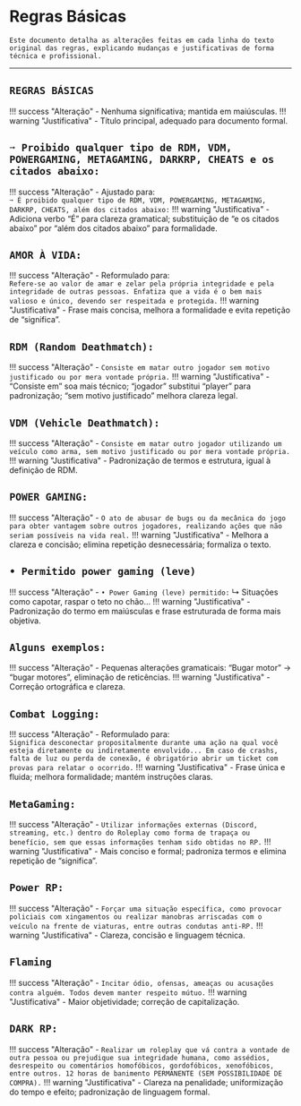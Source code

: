 # Regras Básicas

```{note}
Este documento detalha as alterações feitas em cada linha do texto original das regras, explicando mudanças e justificativas de forma técnica e profissional.
```

---

## `REGRAS BÁSICAS`

!!! success "Alteração"
    - Nenhuma significativa; mantida em maiúsculas.
!!! warning "Justificativa"
    - Título principal, adequado para documento formal.

## `➙ Proibido qualquer tipo de RDM, VDM, POWERGAMING, METAGAMING, DARKRP, CHEATS e os citados abaixo:`

!!! success "Alteração"
    - Ajustado para:  
        `➙ É proibido qualquer tipo de RDM, VDM, POWERGAMING, METAGAMING, DARKRP, CHEATS, além dos citados abaixo:`
!!! warning "Justificativa"
    - Adiciona verbo “É” para clareza gramatical; substituição de “e os citados abaixo” por “além dos citados abaixo” para formalidade.

## `AMOR À VIDA:`

!!! success "Alteração"
    - Reformulado para:  
        `Refere-se ao valor de amar e zelar pela própria integridade e pela integridade de outras pessoas. Enfatiza que a vida é o bem mais valioso e único, devendo ser respeitada e protegida.`
!!! warning "Justificativa"
    - Frase mais concisa, melhora a formalidade e evita repetição de “significa”.

## `RDM (Random Deathmatch):`

!!! success "Alteração"
    - `Consiste em matar outro jogador sem motivo justificado ou por mera vontade própria.`
!!! warning "Justificativa"
    - “Consiste em” soa mais técnico; “jogador” substitui “player” para padronização; “sem motivo justificado” melhora clareza legal.

## `VDM (Vehicle Deathmatch):`

!!! success "Alteração"
    - `Consiste em matar outro jogador utilizando um veículo como arma, sem motivo justificado ou por mera vontade própria.`
!!! warning "Justificativa"
    - Padronização de termos e estrutura, igual à definição de RDM.

## `POWER GAMING:`

!!! success "Alteração"
    - `O ato de abusar de bugs ou da mecânica do jogo para obter vantagem sobre outros jogadores, realizando ações que não seriam possíveis na vida real.`
!!! warning "Justificativa"
    - Melhora a clareza e concisão; elimina repetição desnecessária; formaliza o texto.

## `• Permitido power gaming (leve)`

!!! success "Alteração"
    - `• Power Gaming (leve) permitido:` ↳ Situações como capotar, raspar o teto no chão...
!!! warning "Justificativa"
    - Padronização do termo em maiúsculas e frase estruturada de forma mais objetiva.

## `Alguns exemplos:`

!!! success "Alteração"
    - Pequenas alterações gramaticais: “Bugar motor” → “bugar motores”, eliminação de reticências.
!!! warning "Justificativa"
    - Correção ortográfica e clareza.

## `Combat Logging:`

!!! success "Alteração"
    - Reformulado para:  
        `Significa desconectar propositalmente durante uma ação na qual você esteja diretamente ou indiretamente envolvido... Em caso de crashs, falta de luz ou perda de conexão, é obrigatório abrir um ticket com provas para relatar o ocorrido.`
!!! warning "Justificativa"
    - Frase única e fluida; melhora formalidade; mantém instruções claras.

## `MetaGaming:`

!!! success "Alteração"
    - `Utilizar informações externas (Discord, streaming, etc.) dentro do Roleplay como forma de trapaça ou benefício, sem que essas informações tenham sido obtidas no RP.`
!!! warning "Justificativa"
    - Mais conciso e formal; padroniza termos e elimina repetição de “significa”.

## `Power RP:`

!!! success "Alteração"
    - `Forçar uma situação específica, como provocar policiais com xingamentos ou realizar manobras arriscadas com o veículo na frente de viaturas, entre outras condutas anti-RP.`
!!! warning "Justificativa"
    - Clareza, concisão e linguagem técnica.

## `Flaming`

!!! success "Alteração"
    - `Incitar ódio, ofensas, ameaças ou acusações contra alguém. Todos devem manter respeito mútuo.`
!!! warning "Justificativa"
    - Maior objetividade; correção de capitalização.

## `DARK RP:`

!!! success "Alteração"
    - `Realizar um roleplay que vá contra a vontade de outra pessoa ou prejudique sua integridade humana, como assédios, desrespeito ou comentários homofóbicos, gordofóbicos, xenofóbicos, entre outros. 12 horas de banimento PERMANENTE (SEM POSSIBILIDADE DE COMPRA).`
!!! warning "Justificativa"
    - Clareza na penalidade; uniformização do tempo e efeito; padronização de linguagem formal.